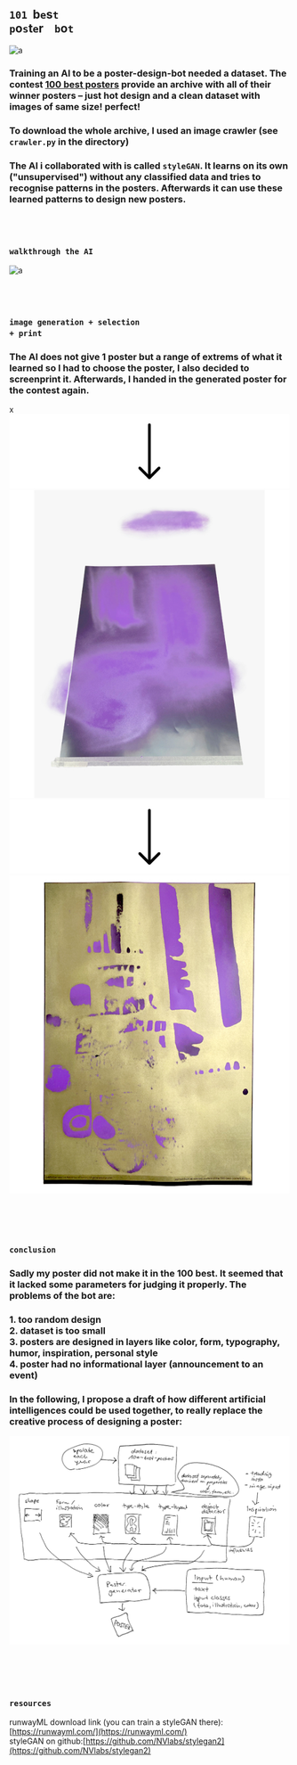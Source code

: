 ## `101`&nbsp;&nbsp;b`e`s`t` &nbsp;&nbsp;<br>`p`o`s`t`e`r &nbsp;&nbsp; `b`o`t`

![a](img/poster-archive-1.gif)

### Training an AI to be a poster-design-bot needed a dataset. The contest [100 best posters](https://100-beste-plakate.de/) provide an archive with all of their winner posters – just hot design and a clean dataset with images of same size! perfect!
### To download the whole archive, I used an image crawler (see `crawler.py` in the directory)


### The AI i collaborated with is called `styleGAN`. It learns on its own ("unsupervised") without any classified data and tries to recognise patterns in the posters. Afterwards it can use these learned patterns to design new posters.   
<br><br>

### `walkthrough the AI`
![a](img/poster-03.gif)    
<br><br><br>


### `image generation + selection` <br>`+ print`
### The AI does not give 1 poster but a range of extrems of what it learned so I had to choose the poster, I also decided to screenprint it. Afterwards, I handed in the generated poster for the contest again. 

x
![a](img/arrow-down-2.jpg)   
![a](img/IMG_1021.jpg)   
![a](img/arrow-down-2.jpg)   
![a](img/IMG_1076-2.jpg)


<br><br><br>


### `conclusion`
### Sadly my poster did not make it in the 100 best. It seemed that it lacked some parameters for judging it properly. The problems of the bot are:   
### 1. too random design <br>2. dataset is too small <br>3. posters are designed in layers like color, form, typography, humor, inspiration, personal style <br>4. poster had no informational layer (announcement to an event)
### In the following, I propose a draft of how different artificial intelligences could be used together, to really replace the creative process of designing a poster:
![a](img/proposal-poster-bot.png)
<br><br><br><br><br>


### `resources`
runwayML download link (you can train a styleGAN there): [https://runwayml.com/](https://runwayml.com/)<br>
styleGAN on github:[https://github.com/NVlabs/stylegan2](https://github.com/NVlabs/stylegan2)
